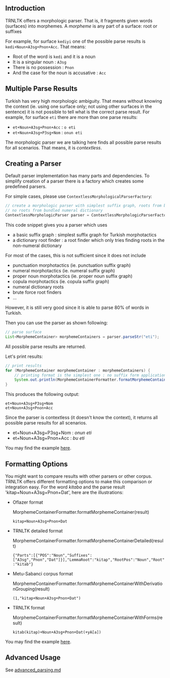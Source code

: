 ## Introduction ##

TRNLTK offers a morphologic parser. That is, it fragments given words (surfaces) into morphemes.
A *morpheme* is any part of a surface: root or suffixes

For example, for surface `kediyi` one of the possible parse results is `kedi+Noun+A3sg+Pnon+Acc`. That means:

* Root of the word is `kedi` and it is a noun
* It is a singular noun : `A3sg`
* There is no possession : `Pnon`
* And the case for the noun is accusative : `Acc`

## Multiple Parse Results ##

Turkish has very high morphologic ambiguity. That means without knowing the context (ie. using one surface only; not
using other surfaces in the sentence) it is not possible to tell what is the correct parse result.
For example, for surface `eti` there are more than one parse results:

* `et+Noun+A3sg+Pnon+Acc` : `o eti`
* `et+Noun+A3sg+P3sg+Nom` : `onun eti`

The morphologic parser we are talking here finds all possible parse results for all scenarios. That means, it is
*contextless*.

## Creating a Parser ##
Default parser implementation has many parts and dependencies. To simplify creation of a parser there is a factory
which creates some predefined parsers.

For simple cases, please use `ContextlessMorphologicalParserFactory`:

```java
// create a morphologic parser with simplest suffix graph, roots from bundled dictionary,
// no roots from bundled numeral dictionary
ContextlessMorphologicParser parser = ContextlessMorphologicParserFactory.createSimple();
```

This code snippet gives you a parser which uses
* a basic suffix graph : simplest suffix graph for Turkish morphotactics
* a dictionary root finder : a root finder which only tries finding roots in the non-numeral dictionary

For most of the cases, this is not sufficient since it does not include
* punctuation morphotactics (ie. punctuation suffix graph)
* numeral morphotactics (ie. numeral suffix graph)
* proper noun morphotactics (ie. proper noun suffix graph)
* copula morphotactics (ie. copula suffix graph)
* numeral dictionary roots
* brute force root finders
* ...

However, it is still very good since it is able to parse 80% of words in Turkish.

Then you can use the parser as shown following:
```java
// parse surface
List<MorphemeContainer> morphemeContainers = parser.parseStr("eti");
```

All possible parse results are returned.

Let's print results:
```java
// print results
for (MorphemeContainer morphemeContainer : morphemeContainers) {
    // printing format is the simplest one : no suffix form applications, no grouping
    System.out.println(MorphemeContainerFormatter.formatMorphemeContainer(morphemeContainer));
}
```
This produces the following output:
```
et+Noun+A3sg+P3sg+Nom
et+Noun+A3sg+Pnon+Acc
```

Since the parser is contextless (it doesn't know the context), it returns all possible parse results for all scenarios.
* et+Noun+A3sg+P3sg+Nom : *onun eti*
* et+Noun+A3sg+Pnon+Acc : *bu eti*

You may find the example [here](/core/src/doc/org/trnltk/doc/simpleparsing/SimpleParsing.java).

## Formatting Options ##

You might want to compare results with other parsers or other corpus. TRNLTK offers different formatting options to
make this comparison or integration easy. For the word *kitaba* and the parse result 'kitap+Noun+A3sg+Pnon+Dat', here
are the illustrations:

* Oflazer format

    MorphemeContainerFormatter.formatMorphemeContainer(result)

    `kitap+Noun+A3sg+Pnon+Dat`

* TRNLTK detailed format

    MorphemeContainerFormatter.formatMorphemeContainerDetailed(result)

    `{"Parts":[{"POS":"Noun","Suffixes":["A3sg","Pnon","Dat"]}],"LemmaRoot":"kitap","RootPos":"Noun","Root":"kitab"}`

* Metu-Sabanci corpus format

    MorphemeContainerFormatter.formatMorphemeContainerWithDerivationGrouping(result)

    `(1,"kitap+Noun+A3sg+Pnon+Dat")`

* TRNLTK format

    MorphemeContainerFormatter.formatMorphemeContainerWithForms(result)

    `kitab(kitap)+Noun+A3sg+Pnon+Dat(+yA[a])`

You may find the example [here](/core/src/doc/org/trnltk/doc/formattingoptions/FormattingOptions.java).

## Advanced Usage ##

See [advanced_parsing.md](advanced_parsing.md)
